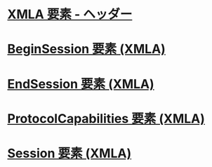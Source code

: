 # [XMLA 要素 - ヘッダー](xml-elements-headers.md)

# [BeginSession 要素 (XMLA)](beginsession-element-xmla.md)
# [EndSession 要素 (XMLA)](endsession-element-xmla.md)
# [ProtocolCapabilities 要素 (XMLA)](protocolcapabilities-element-xmla.md)
# [Session 要素 (XMLA)](session-element-xmla.md)
